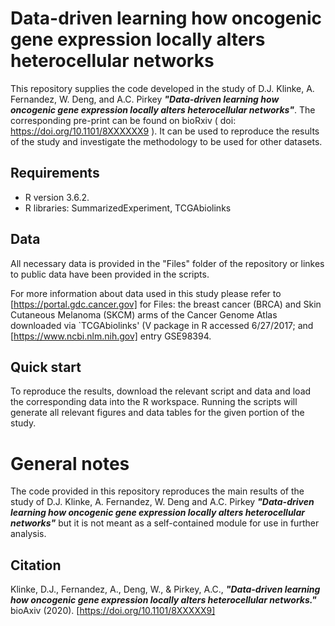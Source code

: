 # **Data-driven learning how oncogenic gene expression locally alters heterocellular networks**

This repository supplies the code developed in the study of D.J. Klinke, A. Fernandez, W. Deng, and A.C. Pirkey **_"Data-driven learning how oncogenic gene expression locally alters heterocellular networks"_**. The corresponding pre-print can be found on bioRxiv ( doi: https://doi.org/10.1101/8XXXXXX9 ). It can be used to reproduce the results of the study and investigate the methodology to be used for other datasets.

## **Requirements**

* R version 3.6.2.
* R libraries: SummarizedExperiment, TCGAbiolinks

## **Data**

All necessary data is provided in the "Files" folder of the repository or linkes to public data have been provided in the scripts.

For more information about data used in this study please refer to [https://portal.gdc.cancer.gov] for Files: the breast cancer (BRCA) and Skin Cutaneous Melanoma (SKCM) arms of the Cancer Genome Atlas downloaded via `TCGAbiolinks' (V package in R accessed 6/27/2017; and [https://www.ncbi.nlm.nih.gov] entry GSE98394.

## **Quick start**

To reproduce the results, download the relevant script and data and load the corresponding data into the R workspace. Running the scripts will generate all relevant figures and data tables for the given portion of the study.

# General notes

The code provided in this repository reproduces the main results of the study of D.J. Klinke, A. Fernandez, W. Deng and A.C. Pirkey **_"Data-driven learning how oncogenic gene expression locally alters heterocellular networks"_** but it is not meant as a self-contained module for use in further analysis.

## Citation

Klinke, D.J., Fernandez, A., Deng, W., & Pirkey, A.C.,  **_"Data-driven learning how oncogenic gene expression locally alters heterocellular networks."_** bioAxiv (2020). [https://doi.org/10.1101/8XXXXX9]
